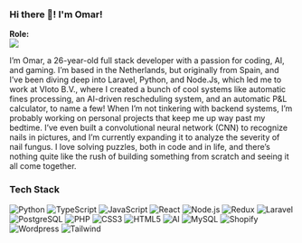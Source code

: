 ### Hi there 👋! I'm Omar!

**Role:**
<br/>
<img src="https://readme-typing-svg.herokuapp.com?font=Iosevka&size=16&color=white&center=false&vCenter=false&width=410&height=45&lines=Full+Stack+Developer" />

I’m Omar, a 26-year-old full stack developer with a passion for coding, AI, and gaming. I’m based in the Netherlands, but originally from Spain, and I’ve been diving deep into Laravel, 
Python, and Node.Js, which led me to work at Vloto B.V., where I created a bunch of cool systems like automatic fines processing, an AI-driven rescheduling system, and an automatic P&L calculator, to name a few!
When I’m not tinkering with backend systems, I’m probably working on personal projects that keep me up way past my bedtime. I’ve even built a convolutional neural network (CNN) to recognize nails in pictures, and I’m currently expanding it to analyze the severity of nail fungus. I love solving puzzles, both in code and in life, and there’s nothing quite like the rush of building something from scratch and seeing it all come together.

### Tech Stack

![Python](https://img.shields.io/badge/Python-764ABC?logo=python&logoColor=white&style=for-the-badge)
![TypeScript](https://img.shields.io/badge/TypeScript-3178C6?logo=typescript&logoColor=white&style=for-the-badge)
![JavaScript](https://img.shields.io/badge/JavaScript-F7DF1E?logo=javascript&logoColor=black&style=for-the-badge)
![React](https://img.shields.io/badge/React-61DAFB?logo=react&logoColor=black&style=for-the-badge)
![Node.js](https://img.shields.io/badge/Node.js-339933?logo=node.js&logoColor=white&style=for-the-badge)
![Redux](https://img.shields.io/badge/Redux-764ABC?logo=redux&logoColor=white&style=for-the-badge)
![Laravel](https://img.shields.io/badge/Laravel-F05340?logo=laravel&logoColor=white&style=for-the-badge)
![PostgreSQL](https://img.shields.io/badge/PostgreSQL-091057?logo=postgresql&logoColor=white&style=for-the-badge)
![PHP](https://img.shields.io/badge/PHP-4169E1?logo=php&logoColor=white&style=for-the-badge)
![CSS3](https://img.shields.io/badge/CSS3-1572B6?logo=css3&logoColor=white&style=for-the-badge)
![HTML5](https://img.shields.io/badge/HTML5-536493?logo=html5&logoColor=white&style=for-the-badge)
![AI](https://img.shields.io/badge/AI-FF6F00?logo=ai&logoColor=white&style=for-the-badge)
![MySQL](https://img.shields.io/badge/MySql-FC4100?logo=mysql&logoColor=white&style=for-the-badge)
![Shopify](https://img.shields.io/badge/Shopify-7AB55C?logo=shopify&logoColor=white&style=for-the-badge)
![Wordpress](https://img.shields.io/badge/Wordpress-3C3D37?logo=wordpress&logoColor=white&style=for-the-badge)
![Tailwind](https://img.shields.io/badge/Tilwind-31511E?logo=&logoColor=white&style=for-the-badge)
